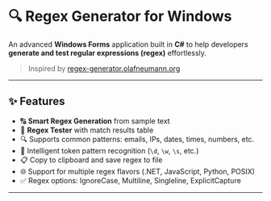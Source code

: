 # 🔍 Regex Generator for Windows

An advanced **Windows Forms** application built in **C#** to help developers **generate and test regular expressions (regex)** effortlessly.

> Inspired by [regex-generator.olafneumann.org](https://regex-generator.olafneumann.org/)

---

## ✨ Features

- 🔠 **Smart Regex Generation** from sample text
- 🧪 **Regex Tester** with match results table
- 🔍 Supports common patterns: emails, IPs, dates, times, numbers, etc.
- 🧠 Intelligent token pattern recognition (`\d`, `\w`, `\s`, etc.)
- 📋 Copy to clipboard and save regex to file
- 🌐 Support for multiple regex flavors (.NET, JavaScript, Python, POSIX)
- ✅ Regex options: IgnoreCase, Multiline, Singleline, ExplicitCapture

---

